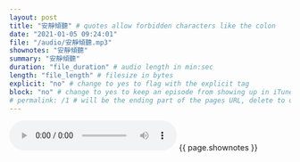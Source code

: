 ```yaml
---
layout: post
title: "安靜傾聽" # quotes allow forbidden characters like the colon
date: "2021-01-05 09:24:01"
file: "/audio/安靜傾聽.mp3"
shownotes: "安靜傾聽"
summary: "安靜傾聽"
duration: "file_duration" # audio length in min:sec
length: "file_length" # filesize in bytes
explicit: "no" # change to yes to flag with the explicit tag
block: "no" # change to yes to keep an episode from showing up in iTunes
# permalink: /1 # will be the ending part of the pages URL, delete to default to the title
---
```


<audio controls>
<source src="{{site.url}}{{site.baseurl}}{{ page.file }}" type="audio/x-mp3">
Your browser does not support the audio element.
</audio>
{{ page.shownotes }}
